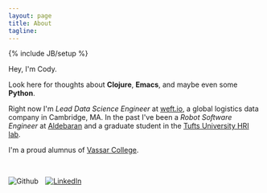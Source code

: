 ```yaml
---
layout: page
title: About
tagline: 
---
```

{% include JB/setup %}

Hey, I'm Cody.

Look here for thoughts about **Clojure**, **Emacs**, and maybe even some **Python**.

Right now I'm *Lead Data Science Engineer* at [weft.io](http://www.weft.io), a global
logistics data company in Cambridge, MA. In the past I've been a *Robot Software
Engineer* at [Aldebaran](https://www.aldebaran.com/en) and a graduate student in
the [Tufts University HRI lab](http://hrilab.tufts.edu/).

I'm a proud alumnus of [Vassar College](http://www.vassar.edu/).

<br>

<p>
<a href="http://github.com/ccann" style="text-decoration: none;">
<image src="./github.svg" alt="Github" id="about-icon"/>
</a>
<a href="https://www.linkedin.com/in/codycanning">
<image src="./linkedin.svg" alt="LinkedIn" id="about-icon" style="margin-left: 10px;"/>
</a>
</p>

